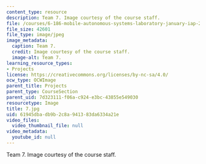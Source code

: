 ```yaml
---
content_type: resource
description: Team 7. Image courtesy of the course staff.
file: /courses/6-186-mobile-autonomous-systems-laboratory-january-iap-2005/61945dbadb9b2c8a941383da6334a21e_7.jpg
file_size: 42601
file_type: image/jpeg
image_metadata:
  caption: Team 7.
  credit: Image courtesy of the course staff.
  image-alt: Team 7.
learning_resource_types:
- Projects
license: https://creativecommons.org/licenses/by-nc-sa/4.0/
ocw_type: OCWImage
parent_title: Projects
parent_type: CourseSection
parent_uid: 7d323111-f06a-c924-e3bc-43855e549030
resourcetype: Image
title: 7.jpg
uid: 61945dba-db9b-2c8a-9413-83da6334a21e
video_files:
  video_thumbnail_file: null
video_metadata:
  youtube_id: null
---
```

Team 7. Image courtesy of the course staff.